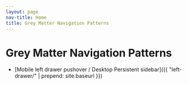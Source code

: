 ```yaml
---
layout: page
nav-title: Home
title: Grey Matter Navigation Patterns
---
```


Grey Matter Navigation Patterns
===============================

* [Mobile left drawer pushover / Desktop Persistent sidebar]({{ "left-drawer/" | prepend: site.baseurl }})
